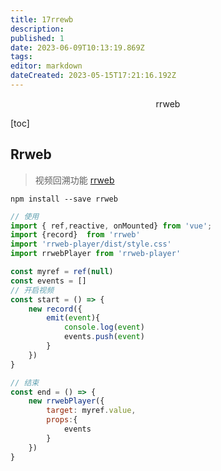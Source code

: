 ```yaml
---
title: 17rrewb
description: 
published: 1
date: 2023-06-09T10:13:19.869Z
tags: 
editor: markdown
dateCreated: 2023-05-15T17:21:16.192Z
---
```


<center>rrweb</center>



[toc]





## Rrweb

> 视频回溯功能 [rrweb](https://github.com/rrweb-io/rrweb)

```shell
npm install --save rrweb		
```

```js
// 使用
import { ref,reactive, onMounted} from 'vue';
import {record}  from 'rrweb'
import 'rrweb-player/dist/style.css'
import rrwebPlayer from 'rrweb-player'

const myref = ref(null)
const events = []
// 开启视频
const start = () => {
    new record({
        emit(event){
            console.log(event)
            events.push(event)
        }
    })
}

// 结束
const end = () => {
    new rrwebPlayer({
        target: myref.value,
        props:{
            events
        }
    })
}
```

